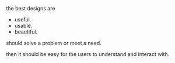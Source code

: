 
the best designs are 

- useful.
- usable.
- beautiful.

should solve a problem or meet a need.

then it should be easy for the users to understand and interact with.